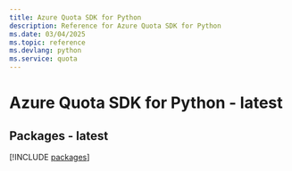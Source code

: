 ```yaml
---
title: Azure Quota SDK for Python
description: Reference for Azure Quota SDK for Python
ms.date: 03/04/2025
ms.topic: reference
ms.devlang: python
ms.service: quota
---
```

# Azure Quota SDK for Python - latest
## Packages - latest
[!INCLUDE [packages](quota-index.md)]